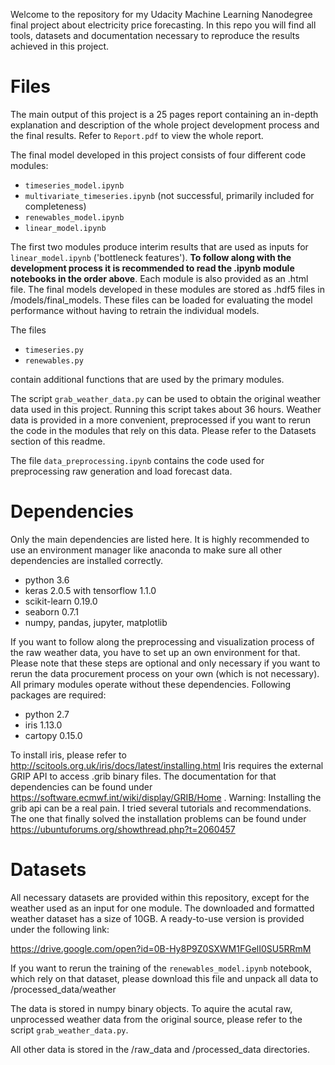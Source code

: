 Welcome to the repository for my Udacity Machine Learning Nanodegree final project about electricity price forecasting. In this repo you will find all tools, datasets and documentation necessary to reproduce the results achieved in this project.

# Files
The main output of this project is a 25 pages report containing an in-depth explanation and description of the whole project development process and the final results. Refer to `Report.pdf` to view the whole report.

The final model developed in this project consists of four different code modules:
* `timeseries_model.ipynb`
* `multivariate_timeseries.ipynb` (not successful, primarily included for completeness)
* `renewables_model.ipynb`
* `linear_model.ipynb`

The first two modules produce interim results that are used as inputs for `linear_model.ipynb` ('bottleneck features'). **To follow along with the development process it is recommended to read the .ipynb module notebooks in the order above**. Each module is also provided as an .html file. The final models developed in these modules are stored as .hdf5 files in /models/final_models. These files can be loaded for evaluating the model performance without having to retrain the individual models.

The files
* `timeseries.py`
* `renewables.py`

contain additional functions that are used by the primary modules.

The script `grab_weather_data.py` can be used to obtain the original weather data used in this project. Running this script takes about 36 hours. Weather data is provided in a more convenient, preprocessed if you want to rerun the code in the modules that rely on this data. Please refer to the Datasets section of this readme.

The file `data_preprocessing.ipynb` contains the code used for preprocessing raw generation and load forecast data.

# Dependencies
Only the main dependencies are listed here. It is highly recommended to use an environment manager like anaconda to make sure all other dependencies are installed correctly.

* python 3.6
* keras 2.0.5 with tensorflow 1.1.0
* scikit-learn 0.19.0
* seaborn 0.7.1
* numpy, pandas, jupyter, matplotlib

If you want to follow along the preprocessing and visualization process of the raw weather data, you have to set up an own environment for that. Please note that these steps are optional and only necessary if you want to rerun the data procurement process on your own (which is not necessary). All primary modules operate without these dependencies. Following packages are required:
* python 2.7
* iris 1.13.0
* cartopy 0.15.0

To install iris, please refer to http://scitools.org.uk/iris/docs/latest/installing.html
Iris requires the external GRIP API to access .grib binary files. The documentation for that dependencies can be found under https://software.ecmwf.int/wiki/display/GRIB/Home . Warning: Installing the grib api can be a real pain. I tried several tutorials and recommendations. The one that finally solved the installation problems can be found under https://ubuntuforums.org/showthread.php?t=2060457 

# Datasets
All necessary datasets are provided within this repository, except for the weather used as an input for one module. The downloaded and formatted weather dataset has a size of 10GB. A ready-to-use version is provided under the following link:

https://drive.google.com/open?id=0B-Hy8P9Z0SXWM1FGelI0SU5RRmM

If you want to rerun the training of the `renewables_model.ipynb` notebook, which rely on that dataset, please download this file and unpack all data to /processed_data/weather

The data is stored in numpy binary objects. To aquire the acutal raw, unprocessed weather data from the original source, please refer to the script `grab_weather_data.py`.

All other data is stored in the /raw_data and /processed_data directories.
